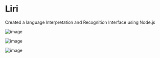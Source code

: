 # Liri
Created a language Interpretation and Recognition Interface using Node.js

![image](https://user-images.githubusercontent.com/46557923/56261255-4f235a80-60a8-11e9-94a4-03b2b35455a4.png)

![image](https://user-images.githubusercontent.com/46557923/56261398-dcff4580-60a8-11e9-8a38-e7901e2099e2.png)

![image](https://user-images.githubusercontent.com/46557923/56261659-e1782e00-60a9-11e9-9f8b-6f59d4395084.png)
